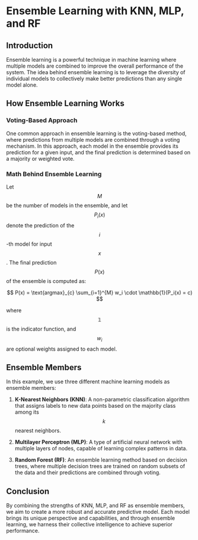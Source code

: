 # Ensemble Learning with KNN, MLP, and RF

## Introduction

Ensemble learning is a powerful technique in machine learning where multiple models are combined to improve the overall performance of the system. The idea behind ensemble learning is to leverage the diversity of individual models to collectively make better predictions than any single model alone.

## How Ensemble Learning Works

### Voting-Based Approach

One common approach in ensemble learning is the voting-based method, where predictions from multiple models are combined through a voting mechanism. In this approach, each model in the ensemble provides its prediction for a given input, and the final prediction is determined based on a majority or weighted vote.

### Math Behind Ensemble Learning

Let $$ M $$ be the number of models in the ensemble, and let $$ P_i(x) $$ denote the prediction of the $$ i $$-th model for input $$ x $$. The final prediction $$ P(x) $$ of the ensemble is computed as:

$$
P(x) = \text{argmax}_{c} \sum_{i=1}^{M} w_i \cdot \mathbb{1}(P_i(x) = c)
$$

where $$ \mathbb{1} $$ is the indicator function, and $$ w_i $$ are optional weights assigned to each model.

## Ensemble Members

In this example, we use three different machine learning models as ensemble members:

1. **K-Nearest Neighbors (KNN)**: A non-parametric classification algorithm that assigns labels to new data points based on the majority class among its $$ k $$ nearest neighbors.

2. **Multilayer Perceptron (MLP)**: A type of artificial neural network with multiple layers of nodes, capable of learning complex patterns in data.

3. **Random Forest (RF)**: An ensemble learning method based on decision trees, where multiple decision trees are trained on random subsets of the data and their predictions are combined through voting.

## Conclusion

By combining the strengths of KNN, MLP, and RF as ensemble members, we aim to create a more robust and accurate predictive model. Each model brings its unique perspective and capabilities, and through ensemble learning, we harness their collective intelligence to achieve superior performance.
